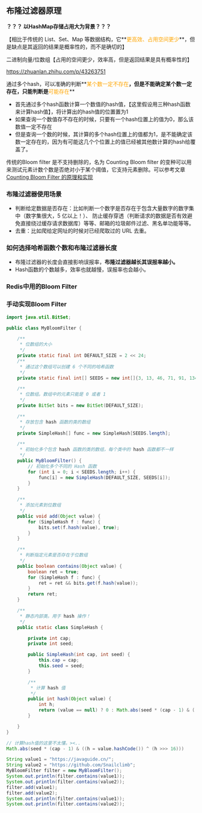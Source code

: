 ## 布隆过滤器原理

**？？？ 以HashMap存储占用大为背景？？？**

【相比于传统的 List、Set、Map 等数据结构，它**<font color="orange">更高效、占用空间更少</font>**，但是缺点是其返回的结果是概率性的，而不是确切的】

二进制向量/位数组【占用的空间更少，效率高，但是返回结果是具有概率性的】

https://zhuanlan.zhihu.com/p/43263751

通过多个hash，可以准确的判断**<font color="orange">某个数一定不存在</font>**，但是不能确定某个数一定存在，只能判断是**<font color="orange">可能存在</font>**

- 首先通过多个hash函数计算一个数值的hash值，【这里假设用三种hash函数来计算hash值】，将计算出的hash值的位置置为1
- 如果查询一个数值存不存在的时候，只要有一个hash位置上的值为0，那么该数值一定不存在
- 但是查询一个数的时候，其计算的多个hash位置上的值都为1，是不能确定该数一定存在的，因为有可能这几个个位置上的值已经被其他数计算的hash给覆盖了。



传统的Bloom filter 是不支持删除的，名为 Counting Bloom filter 的变种可以用来测试元素计数个数是否绝对小于某个阈值，它支持元素删除。可以参考文章 [Counting Bloom Filter 的原理和实现](https://link.zhihu.com/?target=https%3A//cloud.tencent.com/developer/article/1136056)



### 布隆过滤器使用场景

- 判断给定数据是否存在：比如判断一个数字是否存在于包含大量数字的数字集中（数字集很大，5 亿以上！）、 防止缓存穿透（判断请求的数据是否有效避免直接绕过缓存请求数据库）等等、邮箱的垃圾邮件过滤、黑名单功能等等。
- 去重：比如爬给定网址的时候对已经爬取过的 URL 去重。



### **如何选择哈希函数个数和布隆过滤器长度**

- 布隆过滤器的长度会直接影响误报率，**布隆过滤器越长其误报率越小。**
- Hash函数的个数越多，效率也就越慢，误报率也会越小。



### Redis中用的Bloom Filter



### 手动实现Bloom Filter

```java
import java.util.BitSet;

public class MyBloomFilter {

    /**
     * 位数组的大小
     */
    private static final int DEFAULT_SIZE = 2 << 24;
    /**
     * 通过这个数组可以创建 6 个不同的哈希函数
     */
    private static final int[] SEEDS = new int[]{3, 13, 46, 71, 91, 134};

    /**
     * 位数组。数组中的元素只能是 0 或者 1
     */
    private BitSet bits = new BitSet(DEFAULT_SIZE);

    /**
     * 存放包含 hash 函数的类的数组
     */
    private SimpleHash[] func = new SimpleHash[SEEDS.length];

    /**
     * 初始化多个包含 hash 函数的类的数组，每个类中的 hash 函数都不一样
     */
    public MyBloomFilter() {
        // 初始化多个不同的 Hash 函数
        for (int i = 0; i < SEEDS.length; i++) {
            func[i] = new SimpleHash(DEFAULT_SIZE, SEEDS[i]);
        }
    }

    /**
     * 添加元素到位数组
     */
    public void add(Object value) {
        for (SimpleHash f : func) {
            bits.set(f.hash(value), true);
        }
    }

    /**
     * 判断指定元素是否存在于位数组
     */
    public boolean contains(Object value) {
        boolean ret = true;
        for (SimpleHash f : func) {
            ret = ret && bits.get(f.hash(value));
        }
        return ret;
    }

    /**
     * 静态内部类。用于 hash 操作！
     */
    public static class SimpleHash {

        private int cap;
        private int seed;

        public SimpleHash(int cap, int seed) {
            this.cap = cap;
            this.seed = seed;
        }

        /**
         * 计算 hash 值
         */
        public int hash(Object value) {
            int h;
            return (value == null) ? 0 : Math.abs(seed * (cap - 1) & ((h = value.hashCode()) ^ (h >>> 16)));
        }

    }
}

// 计算hash值的这里不太懂。><..
Math.abs(seed * (cap - 1) & ((h = value.hashCode()) ^ (h >>> 16)))
```

```java
String value1 = "https://javaguide.cn/";
String value2 = "https://github.com/Snailclimb";
MyBloomFilter filter = new MyBloomFilter();
System.out.println(filter.contains(value1));
System.out.println(filter.contains(value2));
filter.add(value1);
filter.add(value2);
System.out.println(filter.contains(value1));
System.out.println(filter.contains(value2));
```

